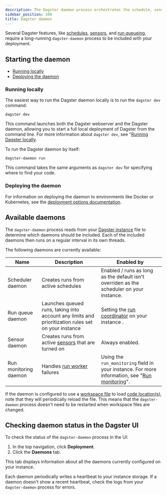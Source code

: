 ```yaml
---
description: The Dagster daemon process orchestrates the schedule, sensor, run queue, and run monitoring daemons.
sidebar_position: 100
title: Dagster daemon
---
```


Several Dagster features, like [schedules](/guides/automate/schedules), [sensors](/guides/automate/sensors), and [run queueing](/deployment/execution/customizing-run-queue-priority), require a long-running `dagster-daemon` process to be included with your deployment.

## Starting the daemon

- [Running locally](#running-locally)
- [Deploying the daemon](#deploying-the-daemon)

### Running locally

<Tabs>
  <TabItem value="Running the daemon and webserver" label="Running the daemon and webserver">

The easiest way to run the Dagster daemon locally is to run the `dagster dev` command:

```shell
dagster dev
```

This command launches both the Dagster webserver and the Dagster daemon, allowing you to start a full local deployment of Dagster from the command line. For more information about `dagster dev`, see "[Running Dagster locally](/deployment/oss/deployment-options/running-dagster-locally).

  </TabItem>
  <TabItem value="Running only the daemon" label="Running only the daemon">

To run the Dagster daemon by itself:

```shell
dagster-daemon run
```

This command takes the same arguments as `dagster dev` for specifying where to find your code.

  </TabItem>
</Tabs>

### Deploying the daemon

For information on deploying the daemon to environments like Docker or Kubernetes, see the [deployment options documentation](/deployment/oss/deployment-options).

## Available daemons

The `dagster-daemon` process reads from your [Dagster instance](/deployment/oss/oss-instance-configuration) file to determine which daemons should be included. Each of the included daemons then runs on a regular interval in its own threads.

The following daemons are currently available:

| Name                  | Description                                                                                        | Enabled by                                                                                                                                                                                        |
| --------------------- | -------------------------------------------------------------------------------------------------- | ------------------------------------------------------------------------------------------------------------------------------------------------------------------------------------------------- |
| Scheduler daemon      | Creates runs from active schedules                                                                 | Enabled / runs as long as the default <PyObject section="schedules-sensors" module="dagster._core.scheduler" object="DagsterDaemonScheduler"/> isn't overriden as the scheduler on your instance. |
| Run queue daemon      | Launches queued runs, taking into account any limits and prioritization rules set on your instance | Setting the [run coordinator](/deployment/execution/run-coordinators) on your instance <PyObject section="internals" module="dagster._core.run_coordinator" object="QueuedRunCoordinator" />.     |
| Sensor daemon         | Creates runs from active [sensors](/guides/automate/sensors) that are turned on                    | Always enabled.                                                                                                                                                                                   |
| Run monitoring daemon | Handles [run worker](/deployment/oss/oss-deployment-architecture#job-execution-flow) failures      | Using the `run_monitoring` field in your instance. For more information, see "[Run monitoring](/deployment/execution/run-monitoring)".                                                            |

If the daemon is configured to use a [workspace file](/deployment/code-locatons/configuring-code-locations/workspace-yaml) to load [code location(s)](/deployment/code-locations), note that they will periodically reload the file. This means that the `dagster-daemon` process doesn't need to be restarted when workspace files are changed.

## Checking daemon status in the Dagster UI

To check the status of the `dagster-daemon` process in the UI:

1. In the top navigation, click **Deployment**.
2. Click the **Daemons** tab.

This tab displays information about all the daemons currently configured on your instance.

Each daemon periodically writes a heartbeat to your instance storage. If a daemon doesn't show a recent heartbeat, check the logs from your `dagster-daemon` process for errors.
